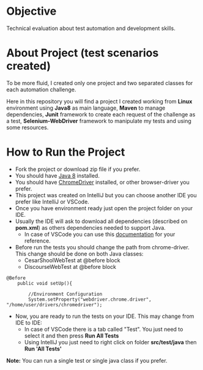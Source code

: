 # Objective
Technical evaluation about test automation and development skills.

# About Project (test scenarios created)
To be more fluid, I created only one project and two separated classes for each automation challenge.

Here in this repository you will find a project I created working from **Linux** environment using __Java8__ as main language, __Maven__ to manage dependencies, __Junit__ framework to create each request of the challenge as a test, __Selenium-WebDriver__ framework to manipulate my tests and using some resources.


# How to Run the Project
* Fork the project or download zip file if you prefer.
* You should have [Java 8](https://www.java.com/en/download/help/index_installing.html) installed.
* You should have [ChromeDriver](https://chromedriver.chromium.org/downloads) installed, or other browser-driver you prefer.
* This project was created on IntelliJ but you can choose another IDE you prefer like IntelliJ or VSCode.
* Once you have environment ready just open the project folder on your IDE.
* Usually the IDE will ask to download all dependencies (described on __pom.xml__) as others dependencies needed to support Java.
  * In case of VSCode you can use this [documentation](https://code.visualstudio.com/docs/languages/java) for your reference.
* Before run the tests you should change the path from chrome-driver. This change should be done on both Java classes:
  * CesarShoolWebTest at @before block
  * DiscourseWebTest at @before block 
```shell
@Before
    public void setUp(){

        //Environment Configuration
        System.setProperty("webdriver.chrome.driver", "/home/user/drivers/chromedriver");
```
* Now, you are ready to run the tests on your IDE. This may change from IDE to IDE:
  * In case of VSCode there is a tab called "Test". You just need to select it and then press __Run All Tests__
  * Using IntelliJ you just need to right click on folder __src/test/java__ then __Run 'All Tests'__

__Note:__ You can run a single test or single java class if you prefer.
